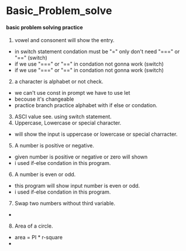 # Basic_Problem_solve
#### basic problem solving practice
1. vowel and consonent will show the entry.
- in switch statement condation must be "=" only don't need "===" or "==" (switch)
- if we use "===" or "==" in condation not gonna work (switch)
- if we use "===" or "==" in condation not gonna work (switch)
2. a character is alphabet or not check. 
- we can't use const in prompt we have to use let
- becouse it's changeable 
- practice branch practice alphabet with if else or condation.
3. ASCI value see. using switch statement.
4. Uppercase, Lowercase or special character.
- will show the input is uppercase or lowercase or special charracter.
5. A number is positive or negative.
- given number is positive or negative or zero will shown
- i used if-else condation in this program.
6. A number is even or odd.
- this program will show input number is even or odd.
- i used if-else condation in this program.
7. Swap two numbers without third variable.
- 
8. Area of a circle.
- area = PI * r-square
- 